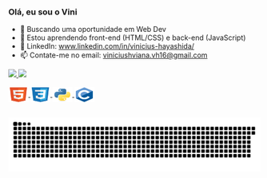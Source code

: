 ### Olá, eu sou o Vini

- 🔭 Buscando uma oportunidade em Web Dev
- 🌱 Estou aprendendo front-end (HTML/CSS) e back-end (JavaScript)
- 👯 LinkedIn: www.linkedin.com/in/vinicius-hayashida/
- 📫 Contate-me no email: viniciushviana.vh16@gmail.com

 <div>
  <a href="https://github.com/ViniHayashida">
  <img height="120em" src="https://github-readme-stats.vercel.app/api?username=vinihayashida&show_icons=true&theme=tokyonight&include_all_commits=true&count_private=true"/>
  <img height="120em" src="https://github-readme-stats.vercel.app/api/top-langs/?username=vinihayashida&layout=compact&langs_count=7&theme=tokyonight"/>
</div>
<div style="display: inline_block"><br>
  <img align="center" alt="HTML" height="30" width="40" src="https://raw.githubusercontent.com/devicons/devicon/master/icons/html5/html5-original.svg">
  <img align="center" alt="CSS" height="30" width="40" src="https://raw.githubusercontent.com/devicons/devicon/master/icons/css3/css3-original.svg">
  <img align="center" alt="Python" height="30" width="40" src="https://raw.githubusercontent.com/devicons/devicon/master/icons/python/python-original.svg">
  <img align="center" alt="C" height="30" width="40" src="https://raw.githubusercontent.com/devicons/devicon/master/icons/c/c-original.svg">
</div>
  
   ##
  
 <div> 
 
  ![Snake animation](https://github.com/vinihayashida/vinihayashida/blob/output/github-contribution-grid-snake.svg)
 
</div>
